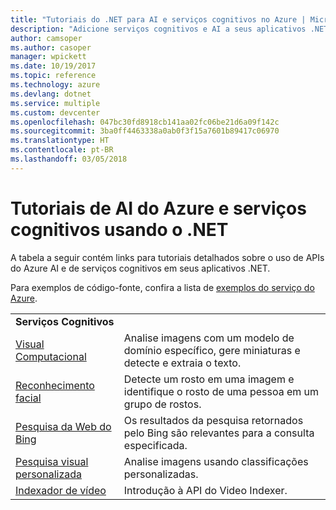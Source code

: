 ```yaml
---
title: "Tutoriais do .NET para AI e serviços cognitivos no Azure | Microsoft Docs"
description: "Adicione serviços cognitivos e AI a seus aplicativos .NET com os serviços do Microsoft Azure."
author: camsoper
ms.author: casoper
manager: wpickett
ms.date: 10/19/2017
ms.topic: reference
ms.technology: azure
ms.devlang: dotnet
ms.service: multiple
ms.custom: devcenter
ms.openlocfilehash: 047bc30fd8918cb141aa02fc06be21d6a09f142c
ms.sourcegitcommit: 3ba0ff4463338a0ab0f3f15a7601b89417c06970
ms.translationtype: HT
ms.contentlocale: pt-BR
ms.lasthandoff: 03/05/2018
---
```

# <a name="azure-ai-and-cognitive-service-tutorials-using-net"></a>Tutoriais de AI do Azure e serviços cognitivos usando o .NET

A tabela a seguir contém links para tutoriais detalhados sobre o uso de APIs do Azure AI e de serviços cognitivos em seus aplicativos .NET. 

Para exemplos de código-fonte, confira a lista de [exemplos do serviço do Azure](https://azure.microsoft.com/resources/samples/?platform=dotnet).

| | |
|---|---|
| **Serviços Cognitivos**| |
| [Visual Computacional][1] | Analise imagens com um modelo de domínio específico, gere miniaturas e detecte e extraia o texto. | 
| [Reconhecimento facial][2] | Detecte um rosto em uma imagem e identifique o rosto de uma pessoa em um grupo de rostos. | 
| [Pesquisa da Web do Bing][3]| Os resultados da pesquisa retornados pelo Bing são relevantes para a consulta especificada. |
| [Pesquisa visual personalizada][4] | Analise imagens usando classificações personalizadas. |
| [Indexador de vídeo][5] | Introdução à API do Video Indexer.|

[1]: /azure/cognitive-services/computer-vision/tutorials/csharptutorial
[2]: /azure/cognitive-services/face/tutorials/faceapiincsharptutorial
[3]: /azure/cognitive-services/bing-web-search/csharp-ranking-tutorial
[4]: /azure/cognitive-services/custom-vision-service/csharp-tutorial
[5]: /azure/cognitive-services/video-indexer/video-indexer-use-apis

